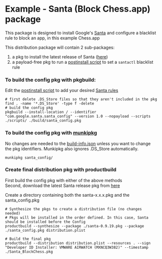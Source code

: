 # Example - Santa (Block Chess.app) package
This package is designed to install Google's [Santa](https://github.com/google/santa) and configure a blacklist rule to block an app, in this example Chess.app

This distribution package will contain 2 sub-packages:  
  1. a pkg to install the latest release of Santa ([here](https://github.com/google/santa/releases))  
  2. a payload-free pkg to run a [postinstall script](https://github.com/vmwaresamples/AirWatch-samples/blob/master/macOS-Samples/BootstrapPackage/Example-Santa_BlockChess/scripts/postinstall) to set a `santactl` blacklist rule

### To build the config pkg with pkgbuild:
Edit the [postinstall script](https://github.com/vmwaresamples/AirWatch-samples/blob/master/macOS-Samples/BootstrapPackage/Example-Santa_BlockChess/scripts/postinstall) to add your desired [Santa rules](https://github.com/google/santa/wiki)

```
# first delete .DS_Store files so that they aren't included in the pkg
find . -name '*.DS_Store' -type f -delete
# build the config pkg
pkgbuild --install-location / --identifier "com.google.santa.santa_config" --version 1.0 --nopayload --scripts ./scripts/ ./build/santa_config.pkg
```

### To build the config pkg with [munkipkg](https://github.com/munki/munki-pkg)
No changes are needed to the [build-info.json](https://github.com/vmwaresamples/AirWatch-samples/blob/master/macOS-Samples/BootstrapPackage/Example-Santa_BlockChess/build-info.json) unless you want to change the pkg identifiers. Munkipkg also ignores .DS_Store automatically.  

```
munkipkg santa_config/
```

### Create final distribution pkg with productbuild
First build the config pkg with either of the above methods  
Second, download the latest Santa release pkg from [here](https://github.com/google/santa/releases)

Create a directory containing both the santa-x.x.x.pkg and the santa_config.pkg

```
# Synthesize the pkgs to create a distribution file (no changes needed)
# Pkgs will be installed in the order defined. In this case, Santa should be installed before the Config
productbuild --synthesize --package ./santa-0.9.19.pkg --package ./santa_config.pkg distribution.plist

# Build the final pkg
productbuild --distribution distribution.plist --resources . --sign "Developer ID Installer: VMWARE AIRWATCH (MXNCQ3W382)" --timestamp ./Santa_BlockChess.pkg
```
